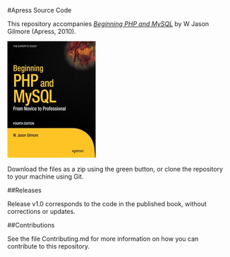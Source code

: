#Apress Source Code

This repository accompanies [*Beginning PHP and MySQL*](http://www.apress.com/9781430231141) by W Jason Gilmore (Apress, 2010).

![Cover image](9781430231141.jpg)

Download the files as a zip using the green button, or clone the repository to your machine using Git.

##Releases

Release v1.0 corresponds to the code in the published book, without corrections or updates.

##Contributions

See the file Contributing.md for more information on how you can contribute to this repository.
